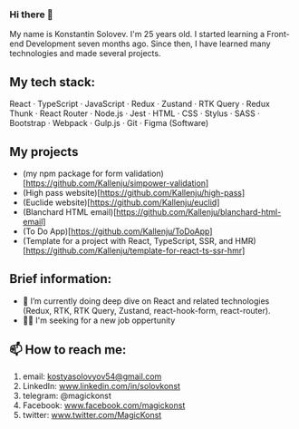 ### Hi there 👋
My name is Konstantin Solovev. I'm 25 years old.
I started learning a Front-end Development seven months ago. Since then, I have learned many technologies and made several projects.


## My tech stack:
React · TypeScript · JavaScript · Redux · Zustand · RTK Query · Redux Thunk · React Router · Node.js · Jest · HTML · CSS · Stylus · SASS · Bootstrap · Webpack · Gulp.js · Git · Figma (Software)


## My projects
- (my npm package for form validation)[https://github.com/Kallenju/simpower-validation]
- (High pass website)[https://github.com/Kallenju/high-pass]
- (Euclide website)[https://github.com/Kallenju/euclid]
- (Blanchard HTML email)[https://github.com/Kallenju/blanchard-html-email]
- (To Do App)[https://github.com/Kallenju/ToDoApp]
- (Template for a project with React, TypeScript, SSR, and HMR)[https://github.com/Kallenju/template-for-react-ts-ssr-hmr]


## Brief information:
- 🌱 I’m currently doing deep dive on React and related technologies (Redux, RTK, RTK Query, Zustand, react-hook-form, react-router).
- 🧑‍💼 I'm seeking for a new job oppertunity


## 📫 How to reach me:
1) email: kostyasolovyov54@gmail.com
2) LinkedIn: www.linkedin.com/in/solovkonst
3) telegram: @magickonst
4) Facebook: www.facebook.com/magickonst
5) twitter: www.twitter.com/MagicKonst
